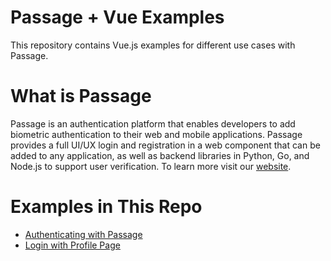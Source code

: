# Passage + Vue Examples
This repository contains Vue.js examples for different use cases with Passage.

# What is Passage
Passage is an authentication platform that enables developers to add biometric authentication to their web and mobile applications. Passage provides a full UI/UX login and registration in a web component that can be added to any application, as well as backend libraries in Python, Go, and Node.js to support user verification. To learn more visit our [website](https://passage.id).

# Examples in This Repo

* [Authenticating with Passage](./01-Login)
* [Login with Profile Page](./02-Login-With-Profile)
